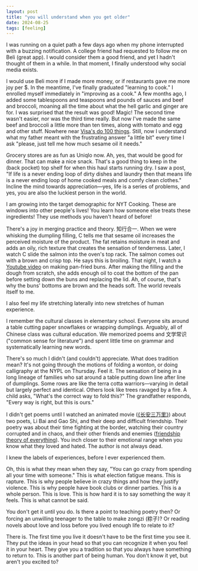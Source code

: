 ```yaml
---
layout: post
title: "you will understand when you get older"
date: 2024-08-25
tags: [feeling]
---
```


I was running on a quiet path a few days ago when my phone interrupted with a buzzing notification. A college friend had requested to follow me on Beli (great app). I would consider them a good friend, and yet I hadn't thought of them in a while. In that moment, I finally understood why social media exists.

I would use Beli more if I made more money, or if restaurants gave me more joy per $. In the meantime, I've finally graduated "learning to cook." I enrolled myself immediately in "improving as a cook." A few months ago, I added some tablespoons and teaspoons and pounds of sauces and beef and broccoli, moaning all the time about what the hell garlic and ginger are for. I was surprised that the result was good! Magic! The second time wasn't easier, nor was the third time really. But now I've made the same beef and broccoli a little more than ten times, along with tomato and egg and other stuff. Nowhere near [Visa's do 100 things](https://x.com/visakanv/status/1672704570752143360). Still, now I understand what my father meant with the frustrating answer "a little bit" every time I ask "please, just tell me how much sesame oil it needs."

Grocery stores are as fun as Uniqlo now. Ah, yes, that would be good for dinner. That can make a nice snack. That's a good thing to keep in the (back pocket) top shelf for when this haul starts running dry. I saw a post, "If life is a never ending loop of dirty dishes and laundry then that means life is a never ending loop of home cooked meals and comfy clean clothes." Incline the mind towards appreciation—yes, life is a series of problems, and yes, you are also the luckiest person in the world.

I am growing into the target demographic for NYT Cooking. These are windows into other people's lives! You learn how someone else treats these ingredients! They use methods you haven't heard of before!

There's a joy in merging practice and theory. 知行合一. When we were whisking the dumpling filling, C tells me that sesame oil increases the perceived moisture of the product. The fat retains moisture in meat and adds an oily, rich texture that creates the sensation of tenderness. Later, I watch C slide the salmon into the oven's top rack. The salmon comes out with a brown and crisp top. He says this is broiling. That night, I watch a [Youtube video](https://www.youtube.com/@MagicIngredients) on making pan-fried buns. After making the filling and the dough from scratch, she adds enough oil to coat the bottom of the pan before setting down the buns and replacing the lid. Ah, of course, that's why the buns' bottoms are brown and the heads soft. The world reveals itself to me.

I also feel my life stretching laterally into new stretches of human experience.

I remember the cultural classes in elementary school. Everyone sits around a table cutting paper snowflakes or wrapping dumplings. Arguably, all of Chinese class was cultural education. We memorized poems and 文学常识 ("common sense for literature") and spent little time on grammar and systematically learning new words.

There's so much I didn't (and couldn't) appreciate. What does tradition mean? It's not going through the motions of folding a wonton, or doing calligraphy at the NYPL on Thursday. Feel it. The sensation of being in a long lineage of families who sat around a table putting down line after line of dumplings. Some rows are like the terra cotta warriors—varying in detail but largely perfect and identical. Others look like trees ravaged by a fire. A child asks, "What's the correct way to fold this?" The grandfather responds, "Every way is right, but this is ours."

I didn't get poems until I watched an animated movie ([《长安三万里》](https://zh.wikipedia.org/zh-hans/%E9%95%BF%E5%AE%89%E4%B8%89%E4%B8%87%E9%87%8C)) about two poets, Li Bai and Gao Shi, and their deep and difficult friendship. Their poetry was about their time fighting at the border, watching their country corrupted and in chaos, and their other friends and enemies ([friendship theory of everything](https://www.avabear.xyz/p/the-friendship-theory-of-everything)). You inch closer to their emotional range when you know what they loved and hated. The author is not always dead.

I knew the labels of experiences, before I ever experienced them.

Oh, this is what they mean when they say, "You can go crazy from spending all your time with someone." This is what election fatigue means. This is rapture. This is why people believe in crazy things and how they justify violence. This is why people have book clubs or dinner parties. This is a whole person. This is love. This is how hard it is to say something the way it feels. This is what cannot be said.

You don't get it until you do. Is there a point to teaching poetry then? Or forcing an unwilling teenager to the table to make zongzi (粽子)? Or reading novels about love and loss before you lived enough life to relate to it?

There is. The first time you live it doesn't have to be the first time you see it. They put the ideas in your head so that you can recognize it when you feel it in your heart. They give you a tradition so that you always have something to return to. This is another part of being human. You don't know it yet, but aren't you excited to?
